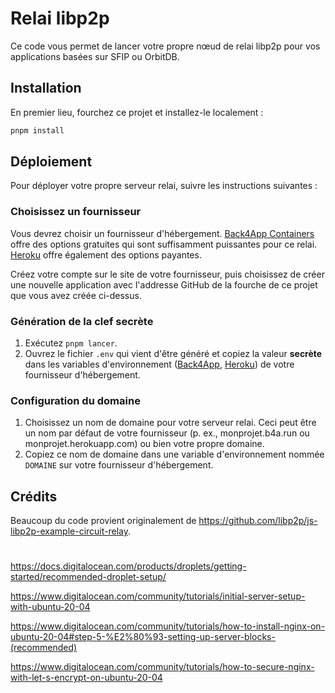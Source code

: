 # Relai libp2p
Ce code vous permet de lancer votre propre nœud de relai libp2p pour vos applications basées sur SFIP ou OrbitDB.

## Installation
En premier lieu, fourchez ce projet et installez-le localement :

```sh
pnpm install
```

## Déploiement
Pour déployer votre propre serveur relai, suivre les instructions suivantes :

### Choisissez un fournisseur
Vous devrez choisir un fournisseur d'hébergement. [Back4App Containers](https://www.back4app.com/docs-containers) offre des options gratuites qui sont suffisamment puissantes pour ce relai. [Heroku](https://devcenter.heroku.com/articles/github-integration) offre également des options payantes.

Créez votre compte sur le site de votre fournisseur, puis choisissez de créer une nouvelle application avec l'addresse GitHub de la fourche de ce projet que vous avez créée ci-dessus.

### Génération de la clef secrète
1. Exécutez `pnpm lancer`.
2. Ouvrez le fichier `.env` qui vient d'être généré et copiez la valeur **secrète** dans les variables d'environnement ([Back4App](https://www.back4app.com/docs-containers/prepare-your-deployment), [Heroku](https://devcenter.heroku.com/articles/config-vars)) de votre fournisseur d'hébergement.

### Configuration du domaine
1. Choisissez un nom de domaine pour votre serveur relai. Ceci peut être un nom par défaut de votre fournisseur (p. ex., monprojet.b4a.run ou monprojet.herokuapp.com) ou bien votre propre domaine.
2. Copiez ce nom de domaine dans une variable d'environnement nommée `DOMAINE` sur votre fournisseur d'hébergement.

## Crédits
Beaucoup du code provient originalement de https://github.com/libp2p/js-libp2p-example-circuit-relay.

# 
https://docs.digitalocean.com/products/droplets/getting-started/recommended-droplet-setup/

https://www.digitalocean.com/community/tutorials/initial-server-setup-with-ubuntu-20-04

https://www.digitalocean.com/community/tutorials/how-to-install-nginx-on-ubuntu-20-04#step-5-%E2%80%93-setting-up-server-blocks-(recommended)

https://www.digitalocean.com/community/tutorials/how-to-secure-nginx-with-let-s-encrypt-on-ubuntu-20-04